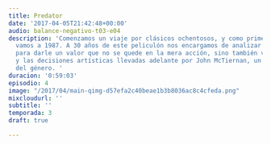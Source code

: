 ```yaml
---
title: Predator
date: '2017-04-05T21:42:48+00:00'
audio: balance-negativo-t03-e04
description: 'Comenzamos un viaje por clásicos ochentosos, y como primer destino nos
  vamos a 1987. A 30 años de este peliculón nos encargamos de analizar todos sus aspectos
  para darle un valor que no se quede en la mera acción, sino también ver el trasfondo
  y las decisiones artísticas llevadas adelante por John McTiernan, un imprescindible
  del género. '
duracion: '0:59:03'
episodio: 4
image: "/2017/04/main-qimg-d57efa2c40beae1b3b8036ac8c4cfeda.png"
mixcloudurl: ''
subtitle: ''
temporada: 3
draft: true

---
```

